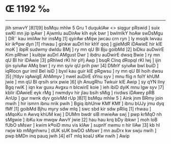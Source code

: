 # Œ 1192 ‰
---
jlih smwvY ]8]1]9]
bsMqu mhlw 5 Gru 1 duqukIAw
<> siqgur pRswid ]
suix swKI mn jip ipAwr ] Ajwmlu auDirAw kih eyk bwr ] bwlmIkY
hoAw swDsMgu ] DR¨ kau imilAw hir insMg ]1] qyirAw sMqw jwcau crn ryn
] ly msqik lwvau kir ik®pw dyn ]1] rhwau ] ginkw auDrI hir khY qoq
] gjieMdR iDAwieE hir kIE moK ] ibpR sudwmy dwldu BMj ] ry mn qU BI
Bju goibMd ]2] biDku auDwirE Kim pRhwr ] kuibjw auDrI AMgust Dwr ]
ibdru auDwirE dwsq Bwie ] ry mn qU BI hir iDAwie ]3] pRhlwd rKI
hir pYj Awp ] bsqR CInq dRopqI rKI lwj ] ijin ijin syivAw AMq bwr
] ry mn syiv qU prih pwr ]4] DMnY syivAw bwl buiD ] iqRlocn gur imil
BeI isiD ] byxI kau guir kIE pRgwsu ] ry mn qU BI hoih dwsu ]5] jYdyv
iqAwigE AhMmyv ] nweI auDirE sYnu syv ] mnu fIig n folY khUM jwie ]
mn qU BI qrsih srix pwie ]6] ijh AnugRhu Twkuir kIE Awip ] sy qYN
lIny Bgq rwiK ] iqn kw guxu Avgxu n bIcwirE koie ] ieh ibiD dyiK
mnu lgw syv ]7] kbIir iDAwieE eyk rMg ] nwmdyv hir jIau bsih sMig
] rivdws iDAwey pRB AnUp ] gur nwnk dyv goivMd rUp ]8]1] bsMqu
mhlw 5 ] Aink jnm BRmy join mwih ] hir ismrn ibnu nrik pwih ]
Bgiq ibhUnw KMf KMf ] ibnu bUJy jmu dyq fMf ]1] goibMd Bjhu myry sdw
mIq ] swc sbd kir sdw pRIiq ]1] rhwau ] sMqoKu n Awvq khUM kwj ]
DUMm bwdr siB mwieAw swj ] pwp krMqO nh sMgwie ] ibKu kw mwqw AwvY
jwie ]2] hau hau krq bDy ibkwr ] moh loB fUbO sMswr ] kwim k®oiD mnu
vis kIAw ] supnY nwmu n hir lIAw ]3] kb hI rwjw kb mMgnhwru ] dUK
sUK bwDO sMswr ] mn auDrx kw swju nwih ] pwp bMDn inq pauq jwih
]4] eIT mIq koaU sKw nwih ] Awip
####
